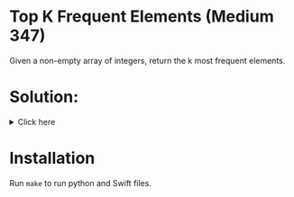 # Top K Frequent Elements (Medium 347)
Given a non-empty array of integers, return the k most frequent elements.

# Solution:

<details><summary>Click here</summary>  
Have hash table with frequencies. Then create custom objects with frequencies
and values, sort them by decreasing frequency, return first k.
O(n log k) time, where k is number of distinct elements, O(n) space.

<br></br>

</details>

# Installation
Run `make` to run python and Swift files.
